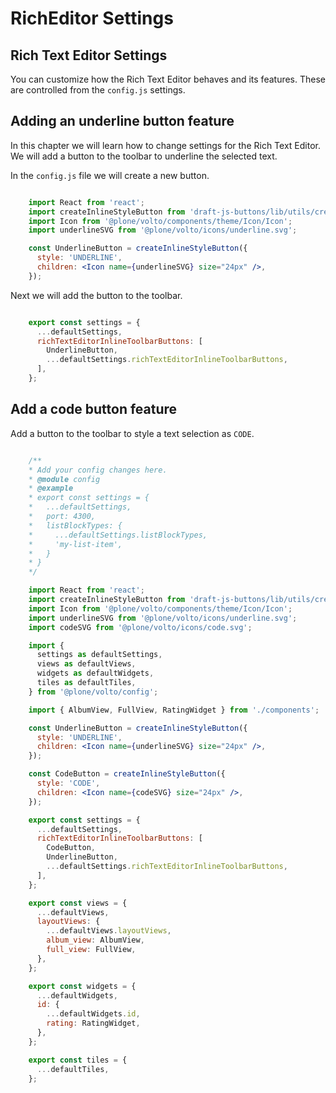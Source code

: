 # RichEditor Settings

## Rich Text Editor Settings

You can customize how the Rich Text Editor behaves and its features. These are
controlled from the `config.js` settings.

## Adding an underline button feature

In this chapter we will learn how to change settings for the Rich Text Editor.
We will add a button to the toolbar to underline the selected text.

In the `config.js` file we will create a new button.

```jsx

    import React from 'react';
    import createInlineStyleButton from 'draft-js-buttons/lib/utils/createInlineStyleButton';
    import Icon from '@plone/volto/components/theme/Icon/Icon';
    import underlineSVG from '@plone/volto/icons/underline.svg';

    const UnderlineButton = createInlineStyleButton({
      style: 'UNDERLINE',
      children: <Icon name={underlineSVG} size="24px" />,
    });
```

Next we will add the button to the toolbar.

```jsx

    export const settings = {
      ...defaultSettings,
      richTextEditorInlineToolbarButtons: [
        UnderlineButton,
        ...defaultSettings.richTextEditorInlineToolbarButtons,
      ],
    };
```

## Add a code button feature

Add a button to the toolbar to style a text selection as `CODE`.

```jsx

    /**
    * Add your config changes here.
    * @module config
    * @example
    * export const settings = {
    *   ...defaultSettings,
    *   port: 4300,
    *   listBlockTypes: {
    *     ...defaultSettings.listBlockTypes,
    *     'my-list-item',
    *   }
    * }
    */

    import React from 'react';
    import createInlineStyleButton from 'draft-js-buttons/lib/utils/createInlineStyleButton';
    import Icon from '@plone/volto/components/theme/Icon/Icon';
    import underlineSVG from '@plone/volto/icons/underline.svg';
    import codeSVG from '@plone/volto/icons/code.svg';

    import {
      settings as defaultSettings,
      views as defaultViews,
      widgets as defaultWidgets,
      tiles as defaultTiles,
    } from '@plone/volto/config';

    import { AlbumView, FullView, RatingWidget } from './components';

    const UnderlineButton = createInlineStyleButton({
      style: 'UNDERLINE',
      children: <Icon name={underlineSVG} size="24px" />,
    });

    const CodeButton = createInlineStyleButton({
      style: 'CODE',
      children: <Icon name={codeSVG} size="24px" />,
    });

    export const settings = {
      ...defaultSettings,
      richTextEditorInlineToolbarButtons: [
        CodeButton,
        UnderlineButton,
        ...defaultSettings.richTextEditorInlineToolbarButtons,
      ],
    };

    export const views = {
      ...defaultViews,
      layoutViews: {
        ...defaultViews.layoutViews,
        album_view: AlbumView,
        full_view: FullView,
      },
    };

    export const widgets = {
      ...defaultWidgets,
      id: {
        ...defaultWidgets.id,
        rating: RatingWidget,
      },
    };

    export const tiles = {
      ...defaultTiles,
    };
```
